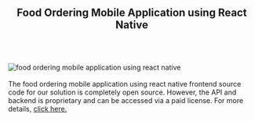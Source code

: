 <h2 style="text-align:center">Food Ordering Mobile Application using React Native</h2><br/><br/>

![food ordering mobile application using react native](https://admin.ninjascode.com/wp-content/uploads/2025/repoImages/Hector/15.webp) <br/><br/>The food ordering mobile application using react native frontend source code for our solution is completely open source. However, the API and backend is proprietary and can be accessed via a paid license. For more details, <a href="https://enatega.com/?utm_source=github&utm_medium=repo&utm_campaign=hector-food-ordering-mobile-application-using-react-native" target="_blank">click here.</a>
